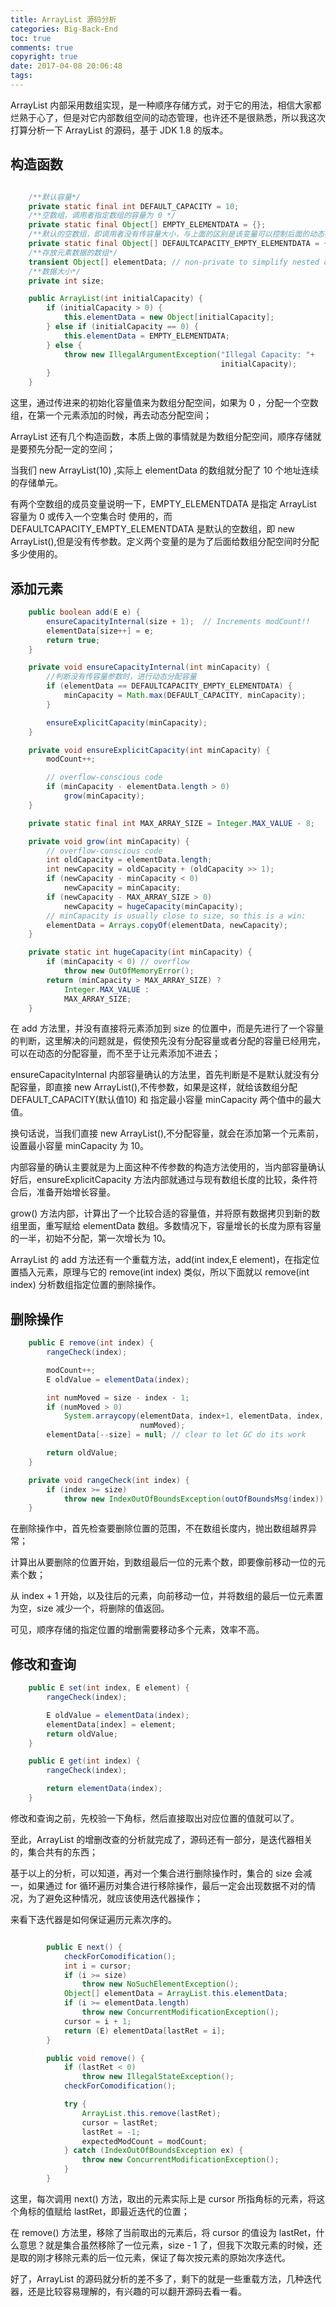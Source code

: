 ```yaml
---
title: ArrayList 源码分析
categories: Big-Back-End
toc: true
comments: true
copyright: true
date: 2017-04-08 20:06:48
tags:
---
```


ArrayList 内部采用数组实现，是一种顺序存储方式，对于它的用法，相信大家都烂熟于心了，但是对它内部数组空间的动态管理，也许还不是很熟悉，所以我这次打算分析一下 ArrayList 的源码，基于 JDK 1.8 的版本。

<!--more-->
## 构造函数
```java

    /**默认容量*/
    private static final int DEFAULT_CAPACITY = 10;
    /**空数组，调用者指定数组的容量为 0 */
    private static final Object[] EMPTY_ELEMENTDATA = {};
    /**默认的空数组，即调用者没有传容量大小，与上面的区别是该变量可以控制后面的动态扩容*/
    private static final Object[] DEFAULTCAPACITY_EMPTY_ELEMENTDATA = {};
    /**存放元素数据的数组*/
    transient Object[] elementData; // non-private to simplify nested class access
    /**数据大小*/
    private int size;

    public ArrayList(int initialCapacity) {
        if (initialCapacity > 0) {
            this.elementData = new Object[initialCapacity];
        } else if (initialCapacity == 0) {
            this.elementData = EMPTY_ELEMENTDATA;
        } else {
            throw new IllegalArgumentException("Illegal Capacity: "+
                                               initialCapacity);
        }
    }


```
这里，通过传进来的初始化容量值来为数组分配空间，如果为 0 ，分配一个空数组，在第一个元素添加的时候，再去动态分配空间；

ArrayList 还有几个构造函数，本质上做的事情就是为数组分配空间，顺序存储就是要预先分配一定的空间；

当我们 new ArrayList(10) ,实际上 elementData 的数组就分配了 10 个地址连续的存储单元。

有两个空数组的成员变量说明一下，EMPTY_ELEMENTDATA 是指定 ArrayList 容量为 0 或传入一个空集合时 使用的，而 DEFAULTCAPACITY_EMPTY_ELEMENTDATA 是默认的空数组，即 new ArrayList(),但是没有传参数。定义两个变量的是为了后面给数组分配空间时分配多少使用的。

## 添加元素
```java
    public boolean add(E e) {
        ensureCapacityInternal(size + 1);  // Increments modCount!!
        elementData[size++] = e;
        return true;
    }

    private void ensureCapacityInternal(int minCapacity) {
    	//判断没有传容量参数时，进行动态分配容量
        if (elementData == DEFAULTCAPACITY_EMPTY_ELEMENTDATA) {
            minCapacity = Math.max(DEFAULT_CAPACITY, minCapacity);
        }

        ensureExplicitCapacity(minCapacity);
    }

    private void ensureExplicitCapacity(int minCapacity) {
        modCount++;

        // overflow-conscious code
        if (minCapacity - elementData.length > 0)
            grow(minCapacity);
    }

    private static final int MAX_ARRAY_SIZE = Integer.MAX_VALUE - 8;

    private void grow(int minCapacity) {
        // overflow-conscious code
        int oldCapacity = elementData.length;
        int newCapacity = oldCapacity + (oldCapacity >> 1);
        if (newCapacity - minCapacity < 0)
            newCapacity = minCapacity;
        if (newCapacity - MAX_ARRAY_SIZE > 0)
            newCapacity = hugeCapacity(minCapacity);
        // minCapacity is usually close to size, so this is a win:
        elementData = Arrays.copyOf(elementData, newCapacity);
    }

    private static int hugeCapacity(int minCapacity) {
        if (minCapacity < 0) // overflow
            throw new OutOfMemoryError();
        return (minCapacity > MAX_ARRAY_SIZE) ?
            Integer.MAX_VALUE :
            MAX_ARRAY_SIZE;
    }


```
在 add 方法里，并没有直接将元素添加到 size 的位置中，而是先进行了一个容量的判断，这里解决的问题就是，假使预先没有分配容量或者分配的容量已经用完，可以在动态的分配容量，而不至于让元素添加不进去；

ensureCapacityInternal 内部容量确认的方法里，首先判断是不是默认就没有分配容量，即直接 new ArrayList(),不传参数，如果是这样，就给该数组分配 DEFAULT_CAPACITY(默认值10) 和 指定最小容量 minCapacity 两个值中的最大值。

换句话说，当我们直接 new ArrayList(),不分配容量，就会在添加第一个元素前，设置最小容量 minCapacity 为 10。

内部容量的确认主要就是为上面这种不传参数的构造方法使用的，当内部容量确认好后，ensureExplicitCapacity 方法内部就通过与现有数组长度的比较，条件符合后，准备开始增长容量。

grow() 方法内部，计算出了一个比较合适的容量值，并将原有数据拷贝到新的数组里面，重写赋给 elementData 数组。多数情况下，容量增长的长度为原有容量的一半，初始不分配，第一次增长为 10。

ArrayList 的 add 方法还有一个重载方法，add(int index,E element)，在指定位置插入元素，原理与它的 remove(int index) 类似，所以下面就以 remove(int index) 分析数组指定位置的删除操作。

## 删除操作
```java
    public E remove(int index) {
        rangeCheck(index);

        modCount++;
        E oldValue = elementData(index);

        int numMoved = size - index - 1;
        if (numMoved > 0)
            System.arraycopy(elementData, index+1, elementData, index,
                             numMoved);
        elementData[--size] = null; // clear to let GC do its work

        return oldValue;
    }

    private void rangeCheck(int index) {
        if (index >= size)
            throw new IndexOutOfBoundsException(outOfBoundsMsg(index));
    }

```
在删除操作中，首先检查要删除位置的范围，不在数组长度内，抛出数组越界异常；

计算出从要删除的位置开始，到数组最后一位的元素个数，即要像前移动一位的元素个数；

从 index + 1 开始，以及往后的元素，向前移动一位，并将数组的最后一位元素置为空，size 减少一个，将删除的值返回。

可见，顺序存储的指定位置的增删需要移动多个元素，效率不高。

## 修改和查询
```java
    public E set(int index, E element) {
        rangeCheck(index);

        E oldValue = elementData(index);
        elementData[index] = element;
        return oldValue;
    }

    public E get(int index) {
        rangeCheck(index);

        return elementData(index);
    }

```
修改和查询之前，先校验一下角标，然后直接取出对应位置的值就可以了。

至此，ArrayList 的增删改查的分析就完成了，源码还有一部分，是迭代器相关的，集合共有的东西；

基于以上的分析，可以知道，再对一个集合进行删除操作时，集合的 size 会减一，如果通过 for 循环遍历对集合进行移除操作，最后一定会出现数据不对的情况，为了避免这种情况，就应该使用迭代器操作；

来看下迭代器是如何保证遍历元素次序的。
```java

        public E next() {
            checkForComodification();
            int i = cursor;
            if (i >= size)
                throw new NoSuchElementException();
            Object[] elementData = ArrayList.this.elementData;
            if (i >= elementData.length)
                throw new ConcurrentModificationException();
            cursor = i + 1;
            return (E) elementData[lastRet = i];
        }

        public void remove() {
            if (lastRet < 0)
                throw new IllegalStateException();
            checkForComodification();

            try {
                ArrayList.this.remove(lastRet);
                cursor = lastRet;
                lastRet = -1;
                expectedModCount = modCount;
            } catch (IndexOutOfBoundsException ex) {
                throw new ConcurrentModificationException();
            }
        }

```
这里，每次调用 next() 方法，取出的元素实际上是 cursor 所指角标的元素，将这个角标的值赋给 lastRet，即最近迭代的位置；

在 remove() 方法里，移除了当前取出的元素后，将 cursor 的值设为 lastRet，什么意思？就是集合虽然移除了一位元素，size - 1 了，但我下次取元素的时候，还是取的刚才移除元素的后一位元素，保证了每次按元素的原始次序迭代。


好了，ArrayList 的源码就分析的差不多了，剩下的就是一些重载方法，几种迭代器，还是比较容易理解的，有兴趣的可以翻开源码去看一看。



